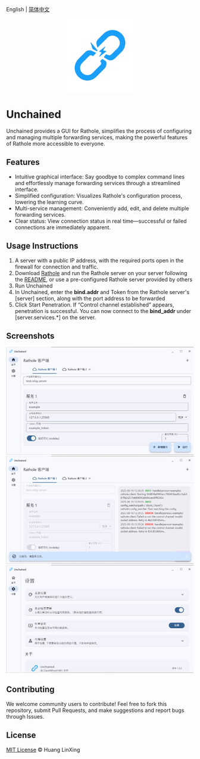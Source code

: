 English | [简体中文](README_CN.md)
<p align="center">
    <a href="https://github.com/LanceHuang245/Unchained">
        <img src="public/logo.png" height="200"/>
    </a>
</p>

# Unchained
Unchained provides a GUI for Rathole, simplifies the process of configuring and managing multiple forwarding services, making the powerful features of Rathole more accessible to everyone.

## Features
- Intuitive graphical interface: Say goodbye to complex command lines and effortlessly manage forwarding services through a streamlined interface.
- Simplified configuration: Visualizes Rathole's configuration process, lowering the learning curve.
- Multi-service management: Conveniently add, edit, and delete multiple forwarding services.
- Clear status: View connection status in real time—successful or failed connections are immediately apparent.


## Usage Instructions
1. A server with a public IP address, with the required ports open in the firewall for connection and traffic.
2. Download [Rathole](https://github.com/rathole-org/rathole) and run the Rathole server on your server following the [README](https://github.com/rathole-org/rathole/blob/main/README.md), or use a pre-configured Rathole server provided by others
3. Run Unchained
4. In Unchained, enter the **bind.addr** and Token from the Rathole server's [server] section, along with the port address to be forwarded
5. Click Start Penetration. If “Control channel established” appears, penetration is successful. You can now connect to the **bind_addr** under [server.services.*] on the server.

## Screenshots
![Main](/public/main_idle.png)
![Main](/public/main_running.png)
![Settings](/public/settings.png)

## Contributing
We welcome community users to contribute! Feel free to fork this repository, submit Pull Requests, and make suggestions and report bugs through Issues.

## License
[MIT License](LICENSE) © Huang LinXing